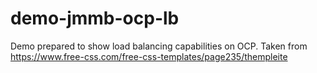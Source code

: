 # demo-jmmb-ocp-lb
Demo prepared to show load balancing capabilities on OCP. Taken from https://www.free-css.com/free-css-templates/page235/thempleite
